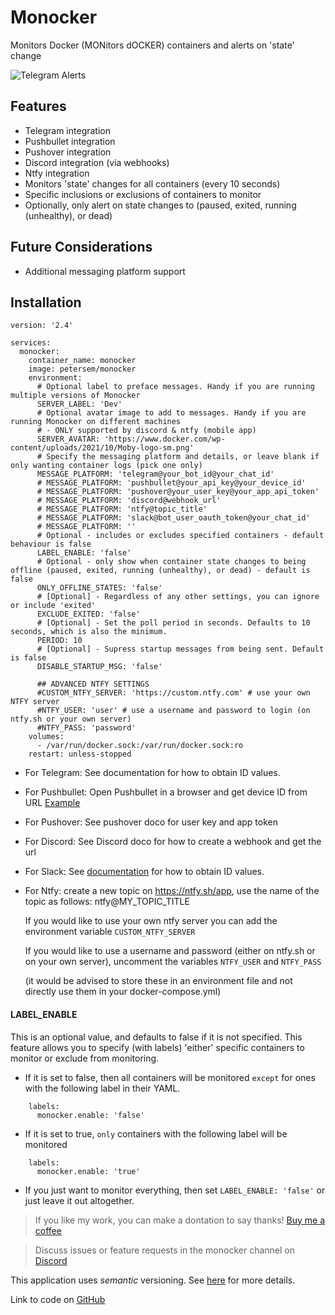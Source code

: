 # Monocker
Monitors Docker (MONitors dOCKER) containers and alerts on 'state' change

![Telegram Alerts](https://raw.githubusercontent.com/petersem/monocker/master/doco/telegram.PNG)

## Features
- Telegram integration
- Pushbullet integration
- Pushover integration
- Discord integration (via webhooks)
- Ntfy integration
- Monitors 'state' changes for all containers (every 10 seconds)
- Specific inclusions or exclusions of containers to monitor
- Optionally, only alert on state changes to (paused, exited, running (unhealthy), or dead)

## Future Considerations
- Additional messaging platform support

## Installation
```ya
version: '2.4'

services:
  monocker:
    container_name: monocker
    image: petersem/monocker
    environment:
      # Optional label to preface messages. Handy if you are running multiple versions of Monocker
      SERVER_LABEL: 'Dev'
      # Optional avatar image to add to messages. Handy if you are running Monocker on different machines
      # - ONLY supported by discord & ntfy (mobile app)
      SERVER_AVATAR: 'https://www.docker.com/wp-content/uploads/2021/10/Moby-logo-sm.png'
      # Specify the messaging platform and details, or leave blank if only wanting container logs (pick one only)
      MESSAGE_PLATFORM: 'telegram@your_bot_id@your_chat_id'
      # MESSAGE_PLATFORM: 'pushbullet@your_api_key@your_device_id'
      # MESSAGE_PLATFORM: 'pushover@your_user_key@your_app_api_token'
      # MESSAGE_PLATFORM: 'discord@webhook_url'
      # MESSAGE_PLATFORM: 'ntfy@topic_title'
      # MESSAGE_PLATFORM: 'slack@bot_user_oauth_token@your_chat_id'
      # MESSAGE_PLATFORM: ''
      # Optional - includes or excludes specified containers - default behaviour is false
      LABEL_ENABLE: 'false'
      # Optional - only show when container state changes to being offline (paused, exited, running (unhealthy), or dead) - default is false
      ONLY_OFFLINE_STATES: 'false'
      # [Optional] - Regardless of any other settings, you can ignore or include 'exited'
      EXCLUDE_EXITED: 'false'      
      # [Optional] - Set the poll period in seconds. Defaults to 10 seconds, which is also the minimum. 
      PERIOD: 10
      # [Optional] - Supress startup messages from being sent. Default is false
      DISABLE_STARTUP_MSG: 'false'

      ## ADVANCED NTFY SETTINGS
      #CUSTOM_NTFY_SERVER: 'https://custom.ntfy.com' # use your own NTFY server
      #NTFY_USER: 'user' # use a username and password to login (on ntfy.sh or your own server)
      #NTFY_PASS: 'password' 
    volumes:
      - /var/run/docker.sock:/var/run/docker.sock:ro
    restart: unless-stopped
```
- For Telegram: See documentation for how to obtain ID values. 
- For Pushbullet: Open Pushbullet in a browser and get device ID from URL [Example](https://raw.githubusercontent.com/petersem/monocker/master/doco/pbdeviceid.PNG)
- For Pushover: See pushover doco for user key and app token
- For Discord: See Discord doco for how to create a webhook and get the url
- For Slack: See [documentation](doco/slack.md) for how to obtain ID values.
- For Ntfy: create a new topic on https://ntfy.sh/app, use the name of the topic as follows: ntfy@MY_TOPIC_TITLE
  
  If you would like to use your own ntfy server you can add the environment variable `CUSTOM_NTFY_SERVER`
  
  If you would like to use a username and password (either on ntfy.sh or on your own server), uncomment the variables `NTFY_USER` and `NTFY_PASS`
  
  (it would be advised to store these in an environment file and not directly use them in your docker-compose.yml)

#### LABEL_ENABLE
This is an optional value, and defaults to false if it is not specified. This feature allows you to specify (with labels) 'either' specific containers to monitor or exclude from monitoring. 
- If it is set to false, then all containers will be monitored `except` for ones with the following label in their YAML.
```ya
    labels:
      monocker.enable: 'false'
```
- If it is set to true, `only` containers with the following label will be monitored
```ya
    labels:
      monocker.enable: 'true'
```
- If you just want to monitor everything, then set `LABEL_ENABLE: 'false'` or just leave it out altogether.


> If you like my work, you can make a dontation to say thanks! [Buy me a coffee](https://www.paypal.com/paypalme/thanksmp)


> Discuss issues or feature requests in the monocker channel on [Discord](https://discord.gg/NcKJTKN9yP)

This application uses *semantic* versioning. See [here](https://semver.org/) for more details. 

Link to code on [GitHub](https://github.com/petersem/monocker)
